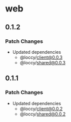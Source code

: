# web

## 0.1.2

### Patch Changes

- Updated dependencies
  - @loccy/client@0.0.3
  - @loccy/shared@0.0.3

## 0.1.1

### Patch Changes

- Updated dependencies
  - @loccy/client@0.0.2
  - @loccy/shared@0.0.2
